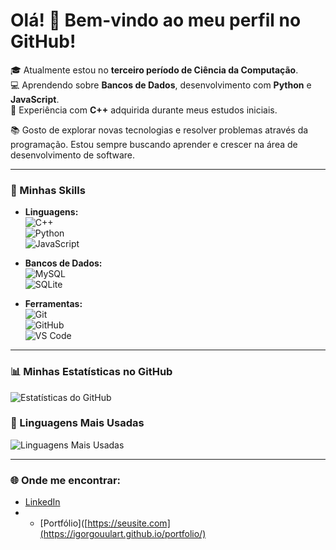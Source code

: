 # Olá! 👋 Bem-vindo ao meu perfil no GitHub!

🎓 Atualmente estou no **terceiro período de Ciência da Computação**.  
💻 Aprendendo sobre **Bancos de Dados**, desenvolvimento com **Python** e **JavaScript**.  
🔧 Experiência com **C++** adquirida durante meus estudos iniciais.

📚 Gosto de explorar novas tecnologias e resolver problemas através da programação. Estou sempre buscando aprender e crescer na área de desenvolvimento de software.

---

### 🚀 Minhas Skills

- **Linguagens:**  
  ![C++](https://img.shields.io/badge/C++-00599C?style=for-the-badge&logo=cplusplus&logoColor=white)  
  ![Python](https://img.shields.io/badge/Python-3776AB?style=for-the-badge&logo=python&logoColor=white)  
  ![JavaScript](https://img.shields.io/badge/JavaScript-F7DF1E?style=for-the-badge&logo=javascript&logoColor=black)  

- **Bancos de Dados:**  
  ![MySQL](https://img.shields.io/badge/MySQL-4479A1?style=for-the-badge&logo=mysql&logoColor=white)  
  ![SQLite](https://img.shields.io/badge/SQLite-003B57?style=for-the-badge&logo=sqlite&logoColor=white)  

- **Ferramentas:**  
  ![Git](https://img.shields.io/badge/Git-F05032?style=for-the-badge&logo=git&logoColor=white)  
  ![GitHub](https://img.shields.io/badge/GitHub-181717?style=for-the-badge&logo=github)  
  ![VS Code](https://img.shields.io/badge/VS%20Code-0078D4?style=for-the-badge&logo=visual-studio-code&logoColor=white)  

---

### 📊 Minhas Estatísticas no GitHub

![Estatísticas do GitHub](https://github-readme-stats.vercel.app/api?username=igorgouulart&show_icons=true&theme=radical)

### 🚀 Linguagens Mais Usadas

![Linguagens Mais Usadas](https://github-readme-stats.vercel.app/api/top-langs/?username=igorgouulart&layout=compact&theme=radical)

---

### 🌐 Onde me encontrar:
- [LinkedIn](www.linkedin.com/in/igor-nogueira-goulart-779962293)
- - [Portfólio]([https://seusite.com](https://igorgouulart.github.io/portfolio/) 
